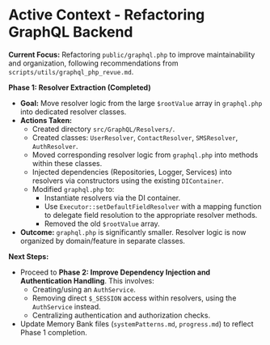 # Active Context - Refactoring GraphQL Backend

**Current Focus:** Refactoring `public/graphql.php` to improve maintainability and organization, following recommendations from `scripts/utils/graphql_php_revue.md`.

**Phase 1: Resolver Extraction (Completed)**

- **Goal:** Move resolver logic from the large `$rootValue` array in `graphql.php` into dedicated resolver classes.
- **Actions Taken:**
  - Created directory `src/GraphQL/Resolvers/`.
  - Created classes: `UserResolver`, `ContactResolver`, `SMSResolver`, `AuthResolver`.
  - Moved corresponding resolver logic from `graphql.php` into methods within these classes.
  - Injected dependencies (Repositories, Logger, Services) into resolvers via constructors using the existing `DIContainer`.
  - Modified `graphql.php` to:
    - Instantiate resolvers via the DI container.
    - Use `Executor::setDefaultFieldResolver` with a mapping function to delegate field resolution to the appropriate resolver methods.
    - Removed the old `$rootValue` array.
- **Outcome:** `graphql.php` is significantly smaller. Resolver logic is now organized by domain/feature in separate classes.

**Next Steps:**

- Proceed to **Phase 2: Improve Dependency Injection and Authentication Handling**. This involves:
  - Creating/using an `AuthService`.
  - Removing direct `$_SESSION` access within resolvers, using the `AuthService` instead.
  - Centralizing authentication and authorization checks.
- Update Memory Bank files (`systemPatterns.md`, `progress.md`) to reflect Phase 1 completion.
